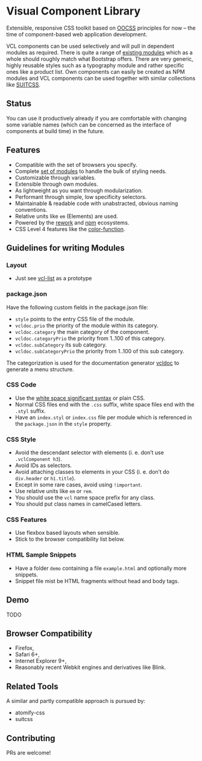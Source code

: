 # Visual Component Library

Extensible, responsive CSS toolkit based on
[OOCSS](https://github.com/stubbornella/oocss/wiki)
principles for now – the time of component-based web
application development.

VCL components can be used selectively and will pull in
dependent modules as required.
There is quite a range of [existing modules](https://github.com/vcl/)
which as a whole should roughly match what Bootstrap offers.
There are very generic, highly reusable styles such as
a typography module and rather specific ones like a product list.
Own components can easily be created as NPM modules and
VCL components can be used together with similar collections
like [SUITCSS](https://github.com/suitcss).

## Status

You can use it productively already if you are comfortable
with changing some variable names (which can be concerned as
the interface of components at build time) in the future.

## Features

- Compatible with the set of browsers you specify.
- Complete [set of modules](https://github.com/vcl)
  to handle the bulk of styling needs.
- Customizable through variables.
- Extensible through own modules.
- As lightweight as you want through modularization.
- Performant through simple, low specificity selectors.
- Maintainable & readable code with unabstracted, obvious naming conventions.
- Relative units like `em` (Elements) are used.
- Powered by the [rework](https://github.com/reworkcss)
  and [npm](https://www.npmjs.org/) ecosystems.
- CSS Level 4 features like the
  [color-function](http://dev.w3.org/csswg/css-color/#modifying-colors).

## Guidelines for writing Modules

### Layout

- Just see [vcl-list](https://github.com/vcl/list) as a prototype

### package.json

Have the following custom fields in the package.json file:

- `style` points to the entry CSS file of the module.
- `vcldoc.prio` the priority of the module within its category.
- `vcldoc.category` the main category of the component.
- `vcldoc.categoryPrio` the priority from 1..100 of this category.
- `vcldoc.subCategory` its sub category.
- `vcldoc.subCategoryPrio` the priority from 1..100 of this sub category.

The categorization is used for the documentation generator
[vcldoc](https://github.com/vcl/vcldoc) to generate a menu
structure.

### CSS Code

- Use the [white space significant syntax](https://www.npmjs.org/package/css-whitespace) or plain CSS.
- Normal CSS files end with the `.css` suffix, white space files end with the `.styl` suffix.
- Have an `index.styl` or `index.css` file per module which is referenced in the `package.json` in the `style` property.

### CSS Style

- Avoid the descendant selector with elements (i. e. don’t use `.vclComponent h3`).
- Avoid IDs as selectors.
- Avoid attaching classes to elements in your CSS (i. e. don’t do `div.header` or `h1.title`).
- Except in some rare cases, avoid using `!important`.
- Use relative units like `em` or `rem`.
- You should use the `vcl` name space prefix for any class.
- You should put class names in camelCased letters.

### CSS Features

- Use flexbox based layouts when sensible.
- Stick to the browser compatibility list below.

### HTML Sample Snippets

- Have a folder `demo` containing a file `example.html` and optionally more snippets.
- Snippet file mist be HTML fragments without head and body tags.

## Demo

TODO

## Browser Compatibility

- Firefox,
- Safari 6+,
- Internet Explorer 9+,
- Reasonably recent Webkit engines and derivatives like Blink.

## Related Tools

A similar and partly compatible approach is pursued by:

- atomify-css
- suitcss

## Contributing

PRs are welcome!
